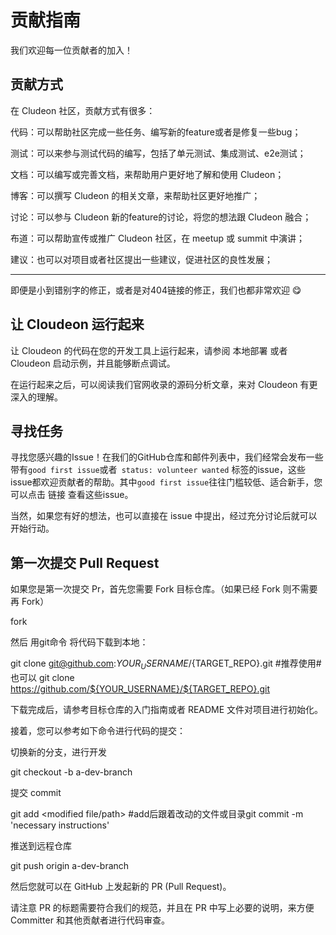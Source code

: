 
# 贡献指南


我们欢迎每一位贡献者的加入！
## 贡献方式

在 Cludeon 社区，贡献方式有很多：

代码：可以帮助社区完成一些任务、编写新的feature或者是修复一些bug；

测试：可以来参与测试代码的编写，包括了单元测试、集成测试、e2e测试；

文档：可以编写或完善文档，来帮助用户更好地了解和使用 Cludeon；

博客：可以撰写 Cludeon 的相关文章，来帮助社区更好地推广；

讨论：可以参与 Cludeon 新的feature的讨论，将您的想法跟 Cludeon 融合；

布道：可以帮助宣传或推广 Cludeon 社区，在 meetup 或 summit 中演讲；

建议：也可以对项目或者社区提出一些建议，促进社区的良性发展；
****

即便是小到错别字的修正，或者是对404链接的修正，我们也都非常欢迎 😋

## 让 Cloudeon 运行起来

让 Cloudeon 的代码在您的开发工具上运行起来，请参阅 本地部署 或者 Cloudeon 启动示例，并且能够断点调试。

在运行起来之后，可以阅读我们官网收录的源码分析文章，来对 Cloudeon 有更深入的理解。
## 寻找任务

寻找您感兴趣的Issue！在我们的GitHub仓库和邮件列表中，我们经常会发布一些带有` good first issue `或者` status: volunteer wanted` 标签的issue，这些issue都欢迎贡献者的帮助。其中`good first issue`往往门槛较低、适合新手，您可以点击 链接 查看这些issue。

当然，如果您有好的想法，也可以直接在 issue 中提出，经过充分讨论后就可以开始行动。


## 第一次提交 Pull Request

如果您是第一次提交 Pr，首先您需要 Fork 目标仓库。（如果已经 Fork 则不需要再 Fork）

fork

然后 用git命令 将代码下载到本地：

git clone git@github.com:${YOUR_USERNAME}/${TARGET_REPO}.git #推荐使用# 也可以 git clone https://github.com/${YOUR_USERNAME}/${TARGET_REPO}.git

下载完成后，请参考目标仓库的入门指南或者 README 文件对项目进行初始化。

接着，您可以参考如下命令进行代码的提交：

切换新的分支，进行开发

git checkout -b a-dev-branch

提交 commit

git add <modified file/path> #add后跟着改动的文件或目录git commit -m 'necessary instructions'

推送到远程仓库

git push origin a-dev-branch

然后您就可以在 GitHub 上发起新的 PR (Pull Request)。

请注意 PR 的标题需要符合我们的规范，并且在 PR 中写上必要的说明，来方便 Committer 和其他贡献者进行代码审查。

